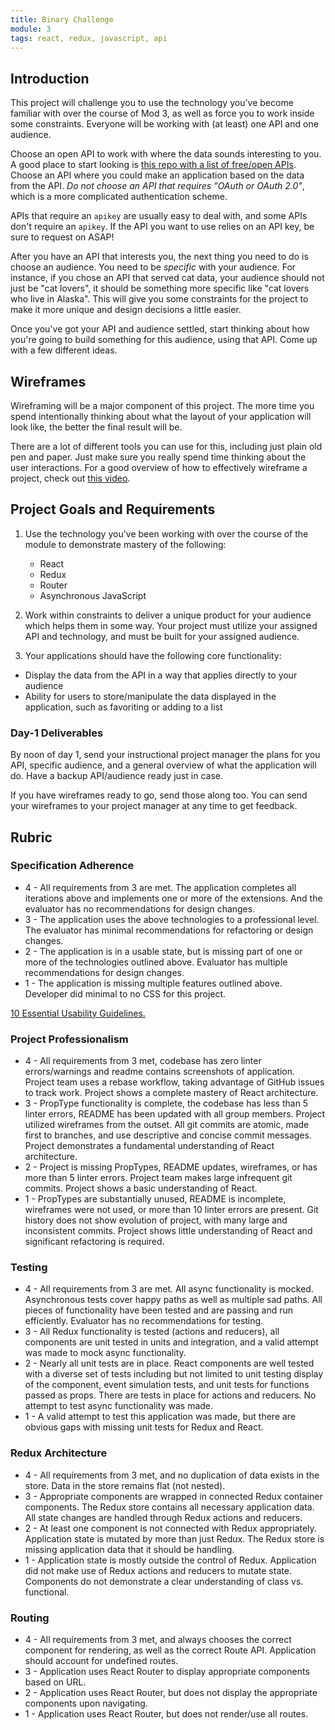 ```yaml
---
title: Binary Challenge
module: 3
tags: react, redux, javascript, api
---
```


## Introduction

This project will challenge you to use the technology you've become familiar with over the course of Mod 3, as well as force you to work inside some constraints. Everyone will be working with (at least) one API and one audience.

Choose an open API to work with where the data sounds interesting to you. A good place to start looking is [this repo with a list of free/open APIs](https://github.com/public-apis/public-apis). Choose an API where you could make an application based on the data from the API. _Do not choose an API that requires "OAuth or OAuth 2.0"_, which is a more complicated authentication scheme.

APIs that require an `apikey` are usually easy to deal with, and some APIs don't require an `apikey`. If the API you want to use relies on an API key, be sure to request on ASAP!

After you have an API that interests you, the next thing you need to do is choose an audience. You need to be _specific_ with your audience. For instance, if you chose an API that served cat data, your audience should not just be "cat lovers", it should be something more specific like "cat lovers who live in Alaska". This will give you some constraints for the project to make it more unique and design decisions a little easier.

<!-- Your instructors will pass out cards to each of you. You now have 30 minutes to haggle with each other. Want a different API? Find someone to trade with. -->

Once you've got your API and audience settled, start thinking about how you're going to build something for this audience, using that API. Come up with a few different ideas.

## Wireframes

Wireframing will be a major component of this project. The more time you spend intentionally thinking about what the layout of your application will look like, the better the final result will be.

There are a lot of different tools you can use for this, including just plain old pen and paper. Just make sure you really spend time thinking about the user interactions. For a good overview of how to effectively wireframe a project, check out [this video](https://www.youtube.com/watch?v=e2Oynq-mOLk).

## Project Goals and Requirements

1. Use the technology you've been working with over the course of the module to
   demonstrate mastery of the following:
   - React
   - Redux
   - Router
   - Asynchronous JavaScript

2. Work within constraints to deliver a unique product for your audience which helps them in some way. Your project must utilize your assigned API and technology, and must be built for your assigned audience.

3. Your applications should have the following core functionality:
  - Display the data from the API in a way that applies directly to your audience
  - Ability for users to store/manipulate the data displayed in the application, such as favoriting or adding to a list

### Day-1 Deliverables

By noon of day 1, send your instructional project manager the plans for you API, specific audience, and a general overview of what the application will do. Have a backup API/audience ready just in case.

If you have wireframes ready to go, send those along too. You can send your wireframes to your project manager at any time to get feedback.

## Rubric

### Specification Adherence

* 4 - All requirements from 3 are met. The application completes all iterations above and implements one or more of the extensions. And the evaluator has no recommendations for design changes.
* 3 - The application uses the above technologies to a professional level. The evaluator has minimal recommendations for refactoring or design changes.
* 2 - The application is in a usable state, but is missing part of one or more of the technologies outlined above. Evaluator has multiple recommendations for design changes.
* 1 - The application is missing multiple features outlined above. Developer did minimal to no CSS for this project.

[10 Essential Usability Guidelines.](https://speckyboy.com/10-essential-web-application-usability-guidelines/)

### Project Professionalism

* 4 - All requirements from 3 met, codebase has zero linter errors/warnings and readme contains screenshots of application. Project team uses a rebase workflow, taking advantage of GitHub issues to track work. Project shows a complete mastery of React architecture.
* 3 - PropType functionality is complete, the codebase has less than 5 linter errors, README has been updated with all group members. Project utilized wireframes from the outset. All git commits are atomic, made first to branches, and use descriptive and concise commit messages. Project demonstrates a fundamental understanding of React architecture.
* 2 - Project is missing PropTypes, README updates, wireframes, or has more than 5 linter errors. Project team makes large infrequent git commits. Project shows a basic understanding of React.
* 1 - PropTypes are substantially unused, README is incomplete, wireframes were not used, or more than 10 linter errors are present. Git history does not show evolution of project, with many large and inconsistent commits. Project shows little understanding of React and significant refactoring is required.

### Testing

* 4 - All requirements from 3 are met. All async functionality is mocked. Asynchronous tests cover happy paths as well as multiple sad paths. All pieces of functionality have been tested and are passing and run efficiently. Evaluator has no recommendations for testing.
* 3 - All Redux functionality is tested (actions and reducers), all components are unit tested in units and integration, and a valid attempt was made to mock async functionality.
* 2 - Nearly all unit tests are in place. React components are well tested with a diverse set of tests including but not limited to unit testing display of the component, event simulation tests, and unit tests for functions passed as props. There are tests in place for actions and reducers. No attempt to test async functionality was made.
* 1 - A valid attempt to test this application was made, but there are obvious gaps with missing unit tests for Redux and React.  

### Redux Architecture

* 4 - All requirements from 3 met, and no duplication of data exists in the store. Data in the store remains flat (not nested).
* 3 - Appropriate components are wrapped in connected Redux container components. The Redux store contains all necessary application data. All state changes are handled through Redux actions and reducers.
* 2 - At least one component is not connected with Redux appropriately. Application state is mutated by more than just Redux. The Redux store is missing application data that it should be handling.
* 1 - Application state is mostly outside the control of Redux. Application did not make use of Redux actions and reducers to mutate state. Components do not demonstrate a clear understanding of class vs. functional.

### Routing

* 4 - All requirements from 3 met, and always chooses the correct component for rendering, as well as the correct Route API. Application should account for undefined routes.
* 3 - Application uses React Router to display appropriate components based on URL.
* 2 - Application uses React Router, but does not display the appropriate components upon navigating.
* 1 - Application uses React Router, but does not render/use all routes.

